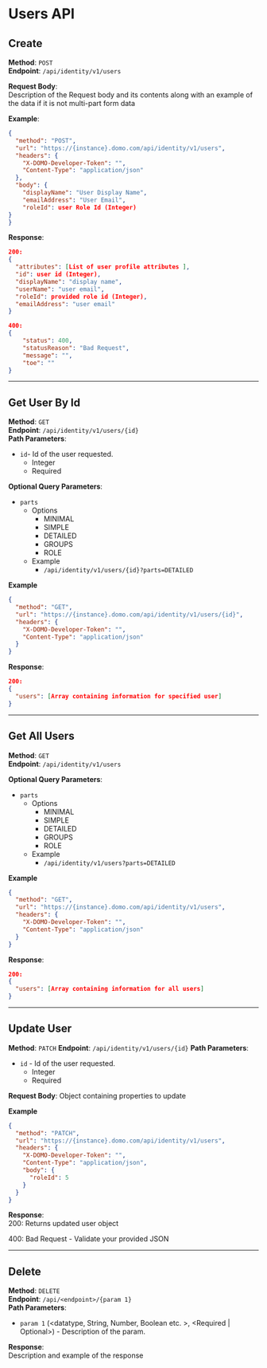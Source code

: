 # Users API

## Create

**Method**: `POST`  
**Endpoint**: `/api/identity/v1/users`

**Request Body**:  
Description of the Request body and its contents along with an example of the data if it is not multi-part form data

**Example**:

```json http
{
  "method": "POST",
  "url": "https://{instance}.domo.com/api/identity/v1/users",
  "headers": {
    "X-DOMO-Developer-Token": "",
    "Content-Type": "application/json"
  },
  "body": {
    "displayName": "User Display Name",
    "emailAddress": "User Email",
    "roleId": user Role Id (Integer)
}
}
```

**Response**:

```json
200:
{
  "attributes": [List of user profile attributes ],
  "id": user id (Integer),
  "displayName": "display name",
  "userName": "user email",
  "roleId": provided role id (Integer),
  "emailAddress": "user email"
}

400:
{
    "status": 400,
    "statusReason": "Bad Request",
    "message": "",
    "toe": ""
}
```

---

## Get User By Id

**Method**: `GET`  
**Endpoint**: `/api/identity/v1/users/{id}`  
**Path Parameters**:

- `id`- Id of the user requested.
  - Integer
  - Required

**Optional Query Parameters**:

- `parts`
  - Options
    - MINIMAL
    - SIMPLE
    - DETAILED
    - GROUPS
    - ROLE
  - Example
    - `/api/identity/v1/users/{id}?parts=DETAILED`

**Example**

```json http
{
  "method": "GET",
  "url": "https://{instance}.domo.com/api/identity/v1/users/{id}",
  "headers": {
    "X-DOMO-Developer-Token": "",
    "Content-Type": "application/json"
  }
}
```

**Response**:

```json
200:
{
  "users": [Array containing information for specified user]
}
```

---

## Get All Users

**Method**: `GET`  
**Endpoint**: `/api/identity/v1/users`

**Optional Query Parameters**:

- `parts`
  - Options
    - MINIMAL
    - SIMPLE
    - DETAILED
    - GROUPS
    - ROLE
  - Example
    - `/api/identity/v1/users?parts=DETAILED`

**Example**

```json http
{
  "method": "GET",
  "url": "https://{instance}.domo.com/api/identity/v1/users",
  "headers": {
    "X-DOMO-Developer-Token": "",
    "Content-Type": "application/json"
  }
}
```

**Response**:

```json
200:
{
  "users": [Array containing information for all users]
}
```

---

## Update User

**Method**: `PATCH`
**Endpoint**: `/api/identity/v1/users/{id}`
**Path Parameters**:

- `id` - Id of the user requested.
  - Integer
  - Required

**Request Body**:
Object containing properties to update

**Example**

```json http
{
  "method": "PATCH",
  "url": "https://{instance}.domo.com/api/identity/v1/users",
  "headers": {
    "X-DOMO-Developer-Token": "",
    "Content-Type": "application/json",
    "body": {
      "roleId": 5
    }
  }
}
```

**Response**:  
200: Returns updated user object

400: Bad Request - Validate your provided JSON

---

## Delete

**Method**: `DELETE`  
**Endpoint**: `/api/<endpoint>/{param 1}`  
**Path Parameters**:

- `param 1` (<datatype, String, Number, Boolean etc. >, <Required | Optional>) - Description of the param.

**Response**:  
Description and example of the response
